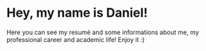 # Hey, my name is Daniel!

Here you can see my resumé and some informations about me, my professional career and academic life!
Enjoy it :)